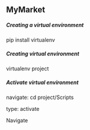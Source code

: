 ## MyMarket
##### Creating a virtual environment
pip install virtualenv
##### Creating virtual environment
virtualenv project
##### Activate virtual environment
navigate: 
cd project/Scripts

type: activate

Navigate 
